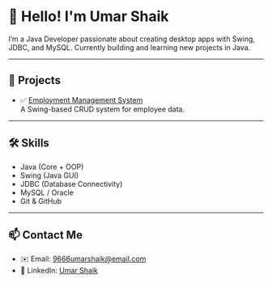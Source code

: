 # 👋 Hello! I'm Umar Shaik

I’m a Java Developer passionate about creating desktop apps with Swing, JDBC, and MySQL. Currently building and learning new projects in Java.

---

## 🚀 Projects
- ✅ [Employment Management System](https://github.com/yourusername/employment-management-system)  
  A Swing-based CRUD system for employee data.

---

## 🛠️ Skills
- Java (Core + OOP)
- Swing (Java GUI)
- JDBC (Database Connectivity)
- MySQL / Oracle
- Git & GitHub

---

## 📫 Contact Me
- ✉️ Email: 9666umarshaik@email.com
- 💼 LinkedIn: [Umar Shaik](https://www.linkedin.com/in/umarshaik00/)



